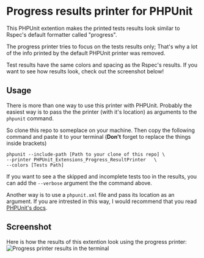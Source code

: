 Progress results printer for PHPUnit
====================================

This PHPUnit extention makes the printed tests results look similar to
Rspec's default formatter called "progress".

The progress printer tries to focus on the tests results only; That's why
a lot of the info printed by the default PHPUnit printer was removed.

Test results have the same colors and spacing as the Rspec's results.
If you want to see how results look, check out the screenshot below!


Usage
-----

There is more than one way to use this printer with PHPUnit. Probably
the easiest way is to pass the the printer (with it's location) as 
arguments to the `phpunit` command.

So clone this repo to someplace on your machine. Then copy the following
command and paste it to your terminal
(**Don't** forget to replace the things inside brackets)

    phpunit --include-path [Path to your clone of this repo] \
    --printer PHPUnit_Extensions_Progress_ResultPrinter   \
    --colors [Tests Path]

If you want to see a the skipped and incomplete tests too in the results,
you can add the `--verbose` argument the the command above.

Another way is to use a `phpunit.xml` file and pass its location as an argument.
If you are intrested in this way, I would recommend that you read [PHPUnit's
docs][docs].


Screenshot
----------

Here is how the results of this extention look using the progress printer:
![Progress printer results in the terminal][shot]

[docs]:http://www.phpunit.de/manual/current/en/index.html
[shot]:https://github.com/Maher4Ever/phpunit-progress/raw/master/screenshot.png
